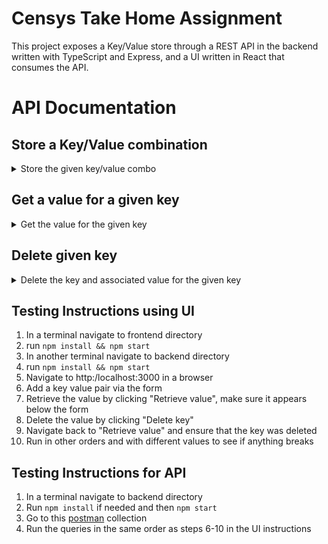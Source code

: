 # Censys Take Home Assignment

This project exposes a Key/Value store through a REST API in the backend written with TypeScript 
and Express, and a UI written in React that consumes the API.

# API Documentation
## Store a Key/Value combination
<details>
  <summary>Store the given key/value combo</summary>

**URL** : `/v1/keys/`

**Method** : `POST`

**Data constraints**
```json
{
    "key": "[valid string]",
    "value": "[any valid json]"
}
```

**Data example**

```json
{
    "key": "spencer-mcmaster",
    "value": "{'age':23,'profession':'full stack developer'}"
}
```

### Success Response

**Code** : `204 No Content`

### Error Response

**Condition** : If 'key' or 'value' is improperly formatted (i.e. user is not valid JSON)

**Code** : `400 BAD REQUEST`

**Content** :

```json
{
    "errors": [
        "Unable to complete request. key must be a valid string and value must be valid JSON."
    ]
}
```
</details>

## Get a value for a given key
<details>
  <summary>Get the value for the given key</summary>

**URL** : `/v1/keys/:key`
  
**URL Parameters** : key is a URL encoded string that may or may not match a key in the store

**Method** : `GET`

### Success Response

**Condition** : Key was found.

**Code** : `200 OK`

**Content** :
  
```json
{
    "key": "spencer-mcmaster",
    "value": "{'age':23,'profession':'full stack developer'}"
}
```
### OR
  
**Condition** : Key was not found.

**Code** : `404 Not Found`
</details>

## Delete given key
<details>
  <summary>Delete the key and associated value for the given key</summary>

**URL** : `/v1/keys/:key`

**URL Parameters** : Key is a url encoded string that may or may not match a key in the store

**Method** : `DELETE`

**Data** : `{}`

### Success Response

**Condition** : If the Key exists.

**Code** : `204 NO CONTENT`

### Error Responses

**Condition** : If there was no key available to delete.

**Code** : `404 NOT FOUND`
</details>

## Testing Instructions using UI
1. In a terminal navigate to frontend directory
2. run `npm install && npm start`
3. In another terminal navigate to backend directory
4. run `npm install && npm start`
5. Navigate to http:/localhost:3000 in a browser
6. Add a key value pair via the form
7. Retrieve the value by clicking "Retrieve value", make sure it appears below the form
8. Delete the value by clicking "Delete key"
9. Navigate back to "Retrieve value" and ensure that the key was deleted
10. Run in other orders and with different values to see if anything breaks

## Testing Instructions for API
1. In a terminal navigate to backend directory
2. Run `npm install` if needed and then `npm start`
3. Go to this [postman](https://go.postman.co/workspace/My-Workspace~7dc60027-120d-43b3-84f6-0d438655e1dc/collection/4298122-753e334b-5b7b-4c6e-9412-b23581f42490?action=share&creator=4298122) collection
4. Run the queries in the same order as steps 6-10 in the UI instructions

